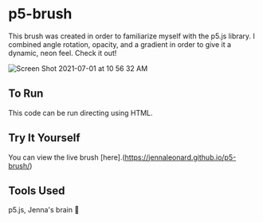 # p5-brush

This brush was created in order to familiarize myself with the p5.js library. I combined angle rotation, opacity, and a gradient in order to give it a dynamic, neon feel. Check it out!

![Screen Shot 2021-07-01 at 10 56 32 AM](https://user-images.githubusercontent.com/71030121/124169509-2b674780-da5b-11eb-8836-e7a24ec457b7.png)

## To Run

This code can be run directing using HTML. 

## Try It Yourself

You can view the live brush [here].(https://jennaleonard.github.io/p5-brush/)

## Tools Used

p5.js, Jenna's brain 🧠 
